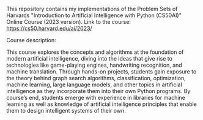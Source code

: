 This repository contains my implementations of the Problem Sets of Harvards "Introduction to Artificial Intelligence with Python (CS50AI)" Online Course (2023 version). Link to the course: https://cs50.harvard.edu/ai/2023/


Course description:

This course explores the concepts and algorithms at the foundation of modern artificial intelligence, diving into the ideas that give rise to technologies like game-playing engines, handwriting recognition, and machine translation. Through hands-on projects, students gain exposure to the theory behind graph search algorithms, classification, optimization, machine learning, large language models, and other topics in artificial intelligence as they incorporate them into their own Python programs. By course’s end, students emerge with experience in libraries for machine learning as well as knowledge of artificial intelligence principles that enable them to design intelligent systems of their own.
